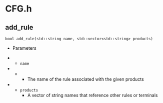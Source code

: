 # CFG.h

## add_rule
`bool add_rule(std::string name, std::vector<std::string> products)`

- Parameters

- - `name`
- - - The name of the rule associated with the given products 

- - `products`
    - A vector of string names that reference other rules or terminals

